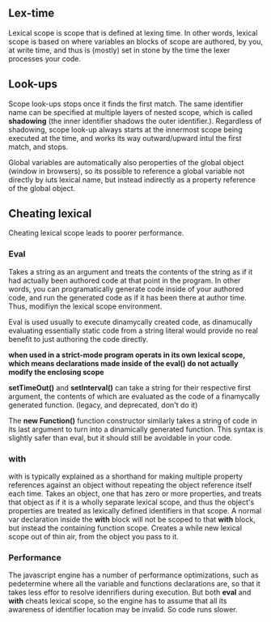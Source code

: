## Lex-time

Lexical scope is scope that is defined at lexing time. In other words, lexical scope is based on where variables an blocks of scope are authored, by you, at write time, and thus is (mostly) set in stone by the time the lexer processes your code.

## Look-ups

Scope look-ups stops once it finds the first match. The same identifier name can be specified at multiple layers of nested scope, which is called __shadowing__ (the inner identifier shadows the outer identifier.). Regardless of shadowing, scope look-up always starts at the innermost scope being executed at the time, and works its way outward/upward intul the first match, and stops.

Global variables are automatically also peroperties of the global object (window in browsers), so its possible to reference a global variable not directly by iuts lexical name, but instead indirectly as a property reference of the global object.

## Cheating lexical

Cheating lexical scope leads to poorer performance.

### Eval

Takes a string as an argument and treats the contents of the string as if it had actually been authored code at that point in the program. In other words, you can programatically generate code inside of your authored code, and run the generated code as if it has been there at author time. Thus, modifiyn the lexical scope environment.

Eval is used usually to execute dinamycally created code, as dinamucally evaluating essentially static code from a string literal would provide no real benefit to just authoring the code directly.

__when used in a strict-mode program operats in its own lexical scope, which means declarations made inside of the eval() do not actually modify the enclosing scope__

__setTimeOut()__ and __setInterval()__ can take a string for their respective first argument, the contents of which are evaluated as the code of a finamycally generated function. (legacy, and deprecated, don't do it)

The __new Function()__ function constructor similarly takes a string of code in its last argument to turn into a dinamically generated function. This syntax is slightly safer than eval, but it should still be avoidable in your code.

### with

with is typically explained as a shorthand for making multiple property references against an object without repeating the object reference itself each time.
Takes an object, one that has zero or more properties, and treats that object as if it is a wholly separate lexical scope, and thus the object's properties are treated as lexically defined identifiers in that scope.
A normal var declaration inside the __with__ block will not be scoped to that __with__ block, but instead the containing function scope.
Creates a while new lexical scope out of thin air, from the object you pass to it.

### Performance

The javascript engine has a number of performance optimizations, such as pedetermine where all the variable and functions declarations are, so that it takes less effor to resolve idenrifiers during execution.
But both __eval__ and __with__ cheats lexical scope, so the engine has to assume that all its awareness of identifier location may be invalid. So code runs slower.